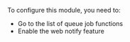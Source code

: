 To configure this module, you need to:

- Go to the list of queue job functions
- Enable the web notify feature
